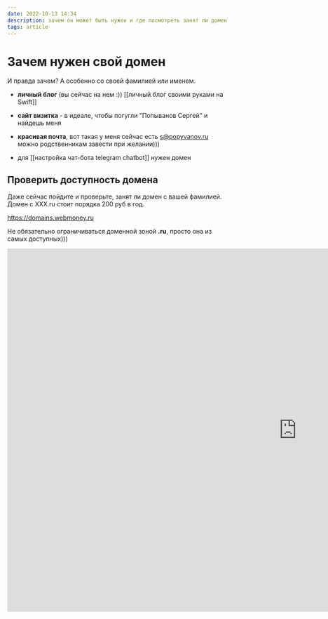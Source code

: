 ```yaml
---
date: 2022-10-13 14:34
description: зачем он может быть нужен и где посмотреть занят ли домен с вашей фамилией?
tags: article
---
```

# Зачем нужен свой домен

И правда зачем? А особенно со своей фамилией или именем. 

- **личный блог** (вы сейчас на нем :)) [[личный блог своими руками на Swift]]

- **сайт визитка** - в идеале, чтобы погугли "Попыванов Сергей" и найдешь меня

- **красивая почта**, вот такая у меня сейчас есть s@popyvanov.ru  можно родственникам завести при желании)))

- для  [[настройка чат-бота telegram chatbot]] нужен домен

## Проверить доступность домена

Даже сейчас пойдите и проверьте, занят ли домен с вашей фамилией. 
Домен с XXX.ru стоит порядка 200 руб в год. 

https://domains.webmoney.ru

Не обязательно ограничиваться доменной зоной **.ru**, просто она из самых доступных)))
<iframe src="https://downloader.disk.yandex.ru/preview/493c815f4e32335fef9d943669db60ef1f3274fb8838ad4c501ef26a64f7370e/6529524c/1iagDYkriCBbRpyNOOonMTybUhBIVKLV472nZ4z-F7LMZBAx0PuVaFA8rXhaxyXr4ezj_HXYtlwAmIvvwlo3rA%3D%3D?uid=0&filename=2023-10-13_14-20-07.png&disposition=inline&hash=&limit=0&content_type=image%2Fpng&owner_uid=0&tknv=v2&size=2048x2048"  width="1319" height="828" frameBorder="0"  allowFullScreen></iframe>
